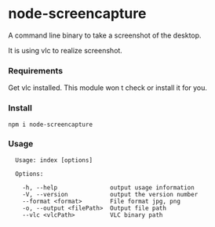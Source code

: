 # node-screencapture

A command line binary to take a screenshot of the desktop.

It is using vlc to realize screenshot.

### Requirements

Get vlc installed. This module won t check or install it for you.

### Install

```
npm i node-screencapture
```

### Usage

```
  Usage: index [options]

  Options:

    -h, --help               output usage information
    -V, --version            output the version number
    --format <format>        File format jpg, png
    -o, --output <filePath>  Output file path
    --vlc <vlcPath>          VLC binary path
```